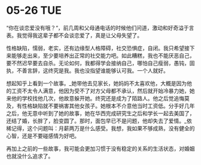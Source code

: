 # 05-26 TUE

“你在谈恋爱没有哦？“，前几周和父母通电话的时候他们问道，激动和好奇溢于言表。我觉得我这辈子都不会谈恋爱了，真是让父母失望了。

性格缺陷，懦弱，老实，还有边缘型人格障碍，社交恐惧症，自闭。我只希望接下来能够走出来，至少要培养出正常的社交能力吧。如此糟糕，我也不能厌恶自己，要不然迟早要去自杀。无论如何，我都得学会接纳自己，哪怕自己瘦弱，愚钝，固执，不善言辞，这终究是我。我也没指望谁能够认可我。一个人就好。

想起知乎上看到一个故事。_她带他去见家长，她妈妈不太喜欢他，大概是因为他的工资不太令人满意，他因为受不了对方父母都不承认，然后就开始冷暴力她，她来他的学校找他几次，他故意躲开她。终究还是成为了陌路人。他之后觉追悔莫及，有性格缺陷就不要祸害其他女孩子。她根本不介意他当时工资低。分手好几年之后，他无意中听到了她的故事，她在华西完成研究生之后和学长一起去美国了，还结了婚，长胖了，脸变圆了。那时，面包早已不是问题，他却失去了爱情。_依稀记得，这个问题叫：月薪两万是什么感受。我想，我如果不够成熟，没有健全的心智，还是不要碰感情为好吧。

再加上之前的一些故事，我可能会更加习惯于没有稳定的关系的生活状态，对婚姻也就没什么追求了。


